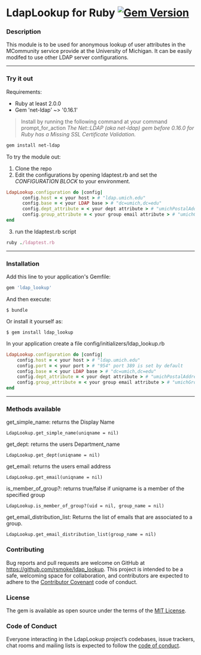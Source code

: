 # LdapLookup for Ruby [![Gem Version](https://badge.fury.io/rb/ldap_lookup.svg)](https://badge.fury.io/rb/ldap_lookup)

### Description
This module is to be used for anonymous lookup of user attributes in the MCommunity service provide at the University of Michigan. It can be easily modifed to use other LDAP server configurations.

---

### Try it out

Requirements:
* Ruby at least 2.0.0
* Gem 'net-ldap' ~> '0.16.1'
> Install by running the following command at your command prompt_for_action
> *The Net::LDAP (aka net-ldap) gem before 0.16.0 for Ruby has a Missing SSL Certificate Validation.*
```bash
gem install net-ldap
```

To try the module out:
1. Clone the repo
2. Edit the configurations by opening ldaptest.rb and set the *CONFIGURATION BLOCK* to your environment.
```ruby
LdapLookup.configuration do |config|
      config.host = < your host > # "ldap.umich.edu"
      config.base = < your LDAP base > # "dc=umich,dc=edu"
      config.dept_attribute = < your dept attribute > # "umichPostalAddressData"
      config.group_attribute = < your group email attribute > # "umichGroupEmail"
end
```

3. run the ldaptest.rb script
```ruby
ruby ./ldaptest.rb
```

---

### Installation

Add this line to your application's Gemfile:

```ruby
gem 'ldap_lookup'
```

And then execute:

    $ bundle

Or install it yourself as:

    $ gem install ldap_lookup

In your application create a file config/initializers/ldap_lookup.rb
```ruby
LdapLookup.configuration do |config|
    config.host = < your host > # "ldap.umich.edu"
    config.port = < your port > # "954" port 389 is set by default
    config.base = < your LDAP base > # "dc=umich,dc=edu"
    config.dept_attribute = < your dept attribute > # "umichPostalAddressData"
    config.group_attribute = < your group email attribute > # "umichGroupEmail"
end
```

---

### Methods available

get_simple_name: returns the Display Name
```
LdapLookup.get_simple_name(uniqname = nil)
```
get_dept: returns the users Department_name
```
LdapLookup.get_dept(uniqname = nil)
```
get_email: returns the users email address
```
LdapLookup.get_email(uniqname = nil)
```
is_member_of_group?: returns true/false if uniqname is a member of the specified group
```
LdapLookup.is_member_of_group?(uid = nil, group_name = nil)
```
get_email_distribution_list: Returns the list of emails that are associated to a group.
```
LdapLookup.get_email_distribution_list(group_name = nil)
```

### Contributing

Bug reports and pull requests are welcome on GitHub at https://github.com/rsmoke/ldap_lookup. This project is intended to be a safe, welcoming space for collaboration, and contributors are expected to adhere to the [Contributor Covenant](http://contributor-covenant.org) code of conduct.

### License

The gem is available as open source under the terms of the [MIT License](https://opensource.org/licenses/MIT).

### Code of Conduct

Everyone interacting in the LdapLookup project’s codebases, issue trackers, chat rooms and mailing lists is expected to follow the [code of conduct](https://github.com/[USERNAME]/ldap_lookup/blob/master/CODE_OF_CONDUCT.md).
